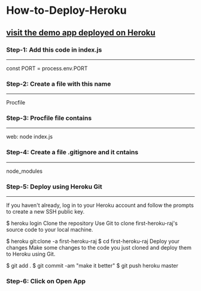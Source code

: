 # How-to-Deploy-Heroku

## [visit the demo app deployed on Heroku](https://first-heroku-raj.herokuapp.com/)

### Step-1: Add this code in index.js
-------------------------
const PORT = process.env.PORT

### Step-2: Create a file with this name
------------------------------------------
Procfile

### Step-3: Procfile file contains
-----------------------
web: node index.js

### Step-4: Create a file .gitignore and it cntains
---------------------------------------
node_modules

### Step-5: Deploy using Heroku Git
------------------------
If you haven't already, log in to your Heroku account and follow the prompts to create a new SSH public key.

$ heroku login
Clone the repository
Use Git to clone first-heroku-raj's source code to your local machine.

$ heroku git:clone -a first-heroku-raj 
$ cd first-heroku-raj
Deploy your changes
Make some changes to the code you just cloned and deploy them to Heroku using Git.

$ git add .
$ git commit -am "make it better"
$ git push heroku master

### Step-6: Click on Open App
